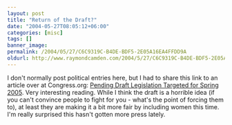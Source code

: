 ```yaml
---
layout: post
title: "Return of the Draft?"
date: "2004-05-27T08:05:12+06:00"
categories: [misc]
tags: []
banner_image: 
permalink: /2004/05/27/C6C9319C-B4DE-BDF5-2E05A16EA4FFDD9A
oldurl: http://www.raymondcamden.com/2004/5/27/C6C9319C-B4DE-BDF5-2E05A16EA4FFDD9A
---
```


I don't normally post political entries here, but I had to share this link to an article over at Congress.org: <a href="http://www.congress.org/congressorg/issues/alert/?alertid=5834001&content_dir=ua_congressorg">Pending Draft Legislation Targeted for Spring 2005</a>. Very interesting reading. While I think the draft is a horrible idea (if you can't convince people to fight for you - what's the point of forcing them to), at least they are making it a bit more fair by including women this time. I'm really surprised this hasn't gotten more press lately.